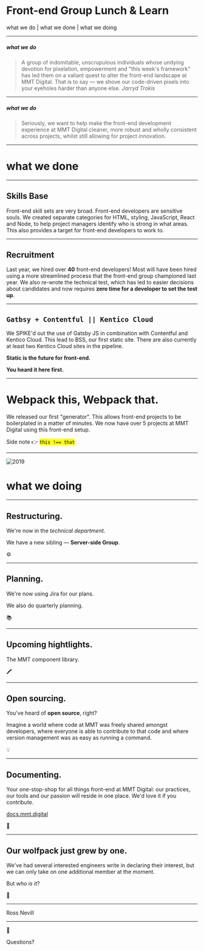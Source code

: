 # Front-end Group Lunch & Learn

what we do | what we done | what we doing

---

##### what we do
> A group of indomitable, unscrupulous individuals whose undying devotion for pixelation, empowerment and "this week's framework" has led them on a valiant quest to alter the front-end landscape at MMT Digital. That is to say — we shove our code-driven pixels into your eyeholes harder than anyone else.
> <cite>Jarryd Trokis</cite>

---

##### what we do
> Seriously, we want to help make the front-end development experience at MMT Digital cleaner, more robust and wholly consistent across projects, whilst still allowing for project innovation.

---

# what we done

---

## Skills Base

Front-end skill sets are very broad. Front-end developers are sensitive souls. We created separate categories for HTML, styling, JavaScript, React and Node, to help project managers identify who is strong in what areas. This also provides a target for front-end developers to work to.

---

## Recruitment

Last year, we hired over **40** front-end developers! Most will have been hired using a more streamlined process that the front-end group championed last year. We also re-wrote the technical test, which has led to easier decisions about candidates and now requires **zero time for a developer to set the test up**.

---

## `Gatbsy + Contentful || Kentico Cloud`

We SPIKE'd out the use of Gatsby JS in combination with Contentful and Kentico Cloud. This lead to BSS, our first static site. There are also currently at least two Kentico Cloud sites in the pipeline.

**Static is the future for front-end.**

**You heard it here first.**

---

# Webpack this, Webpack that.

We released our first "generator". This allows front-end projects to be boilerplated in a matter of minutes. We now have over 5 projects at MMT Digital using this front-end setup.

Side note 👉 <mark>`this !== that`</mark>

---

![2019](https://42f2671d685f51e10fc6-b9fcecea3e50b3b59bdc28dead054ebc.ssl.cf5.rackcdn.com/illustrations/happy_2019_jq3f.svg)
# what we doing

---

## Restructuring.

We're now in the *technical department*.

We have a new sibling — **Server-side Group**.

⚙️

---

## Planning.

We're now using Jira for our plans.

We also do quarterly planning.

📚

---

## Upcoming hightlights.

The MMT component library.

🖍️

---

## Open sourcing.

You've heard of **open source**, right?

Imagine a world where code at MMT was freely shared amongst developers, where everyone is able to contribute to that code and where version management was as easy as running a command.

💡

---

## Documenting.

Your one-stop-shop for all things front-end at MMT Digital: our practices, our tools and our passion will reside in one place. We'd love it if you contribute.

[docs.mmt.digital](http://docs.mmt.digital)

🎉

---

## Our wolfpack just grew by one.

We've had several interested engineers write in declaring their interest, but we can only take on one additional member at the moment.

But *who is it*?

🥁

---

Ross Nevill

---

👋

Questions?
